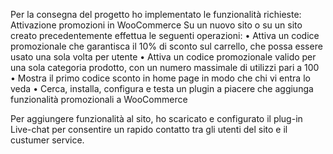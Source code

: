 Per la consegna del progetto ho implementato le funzionalità richieste:
Attivazione promozioni in WooCommerce
Su un nuovo sito o su un sito creato precedentemente effettua le seguenti operazioni:
• Attiva un codice promozionale che garantisca il 10% di sconto sul carrello, che possa essere usato una sola volta per utente
• Attiva un codice promozionale valido per una sola categoria prodotto, con un numero massimale di utilizzi pari a 100
• Mostra il primo codice sconto in home page in modo che chi vi entra lo veda
• Cerca, installa, configura e testa un plugin a piacere che aggiunga funzionalità promozionali a WooCommerce


Per aggiungere funzionalità al sito, ho scaricato e configurato il plug-in Live-chat per consentire un rapido contatto tra gli utenti del sito e il custumer service.
